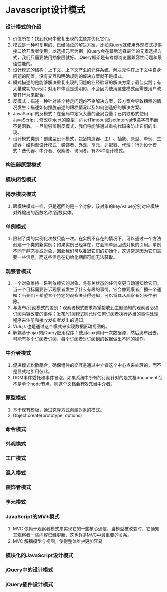 # Javascript设计模式

### 设计模式的介绍
1. 价值所在：找到代码中重复出现的主题并优化它们。
2. 模式是一种可复用的、已经验证的解决方案，比如jQuery就使用外观模式提供接口给开发者使用，以选择元素为例，jQuery会在幕后选择最佳的元素选择方式，我们只需要使用抽象层就好。jQuery框架是有考虑浏览器兼容性问题和最佳性能的。
3. 设计模式的结构：上下文、上下文产生的元件系统、解决元件在上下文中自身问题的配置。没有交互和明确规则的解决方案就不是模式。
4. 模式描述的是能够解决重复出现的问题的业经验证的解决方案；最佳实践；有大量成功的示例；对用户体验是透明的，不会因为使用这些模式而需要用户改变其行为来配合。
5. 反模式：描述一种针对某个特定问题的不良解决方案，该方案会导致糟糕的情况发生；描述如何摆脱前述的糟糕情况以及如何创造好的解决方案。
6. JavaScript的反模式：在全局中定义大量的全局变量；已内联形式使用JavaScript；修改Object的原型；向setTimeout或setInterval传递字符串而不是函数。一旦能够辨别反模式，我们将能够通过重构代码来防止它们的出现。
7. 设计模式类别：创建型设计模式，包括构造器、工厂、抽象、原型、单例、生成器；结构型设计模式：装饰者、外观、享元、适配器、代理；行为设计模式：迭代器、中介者、观察者、访问者。有23种设计模式。

### 构造器原型模式

### 模块闭包模式

### 揭示模块模式
1. 跟模块模式一样，只是返回的是一个对象，该对象的key/value分别对应模块对外输出的函数名称/函数实体。

### 单例模式
1. 限制了类的实例化次数只能一次。在实例不存在的情况下，可以通过一个方法创建一个类的新实例；如果实例已经存在，它会简单返回该对象的引用。单例不同于静态类或对象，因此我们可以推迟它们的初始化，这通常是因为它们需要一些信息，而这些信息在初始化期间可能无法获取。

### 观察者模式
1. 一个对象维持一系列依赖它的对象，将有关状态的任何变更自动通知给它们。当一个目标需要告诉观察者发生了什么有趣的事情，它会像观察者广播一个通知；当我们不希望某个特定的观察者获得通知，可以将其从观察者列表中删除。
2. 与发布/订阅模式的差别：观察者模式要求希望接收到主题通知的观察者必须订阅内容改变的事件；发布/订阅模式则允许任何订阅者执行适当的事件处理程序来注册和接收发布者发出的通知。
3. Vue.js 也是通过这个模式来实现数据驱动视图的。
4. 解耦基于ajax的jQuery应用程序：使用ajax调用一次数据源，然后发布出去，可能有多个订阅者订阅，每个订阅者对订阅到的数据做出不同的操作。

### 中介者模式
1. 促进模式松散耦合，确保组件的交互是通过中介者这个中心点来处理的，而不是显式地引用彼此。
2. DOM事件委托和事件冒泡，如果系统中所有的订阅针对的是文档document而不是单个node节点，则这个文档会有效充当中介者。

### 原型模式
1. 基于现有模板，通过克隆方式创建对象的模式。
2. Object.create(prototype, options) 

### 命令模式

### 外观模式

### 工厂模式

### 混入模式

### 装饰者模式

### 享元模式

### JavaScript的MV*模式
1. MVC 依赖于观察者模式来实现它的一些核心通信，当模型被改变时，它通知其观察者一些内容已经更新，这也许是MVC中最重要的关系。
2. MVC 解耦模型与视图，使得整体维护更加容易

### 模块化的JavaScript设计模式

### jQuery中的设计模式

### jQuery插件设计模式